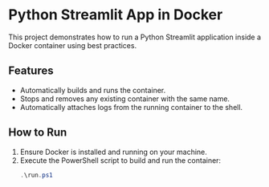 # Python Streamlit App in Docker

This project demonstrates how to run a Python Streamlit application inside a Docker container using best practices.

## Features
- Automatically builds and runs the container.
- Stops and removes any existing container with the same name.
- Automatically attaches logs from the running container to the shell.

## How to Run
1. Ensure Docker is installed and running on your machine.
2. Execute the PowerShell script to build and run the container:
   ```powershell
   .\run.ps1
